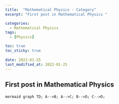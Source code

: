 ```yaml
---
title:  "Mathematical Physics - Category"
excerpt: "First post in Mathematical Physics "

categories:
  - Mathematical Physics
tags:
  - [Physics]

toc: true
toc_sticky: true
 
date: 2022-01-25
last_modified_at: 2022-01-25
---
```


## First post in Mathematical Physics

​```mermaid
graph TD;
    A-->B;
    A-->C;
    B-->D;
    C-->D;
​```